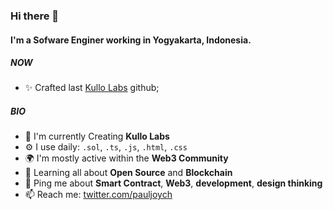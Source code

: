 ### Hi there 👋

#### I'm a Sofware Enginer working in Yogyakarta, Indonesia.

##### NOW

- ✨ Crafted last [Kullo Labs](https://github.com/KulloLabs) github;

##### BIO

- 🏢 I'm currently Creating **Kullo Labs**
- ⚙️ I use daily: `.sol`, `.ts`, `.js`, `.html`, `.css`
- 🌍 I'm mostly active within the **Web3 Community**
- 🌱 Learning all about **Open Source** and **Blockchain**
- 💬 Ping me about **Smart Contract**, **Web3**, **development**, **design thinking**
- 📫 Reach me: [twitter.com/pauljoych](https://twitter.com/pauljoych)
